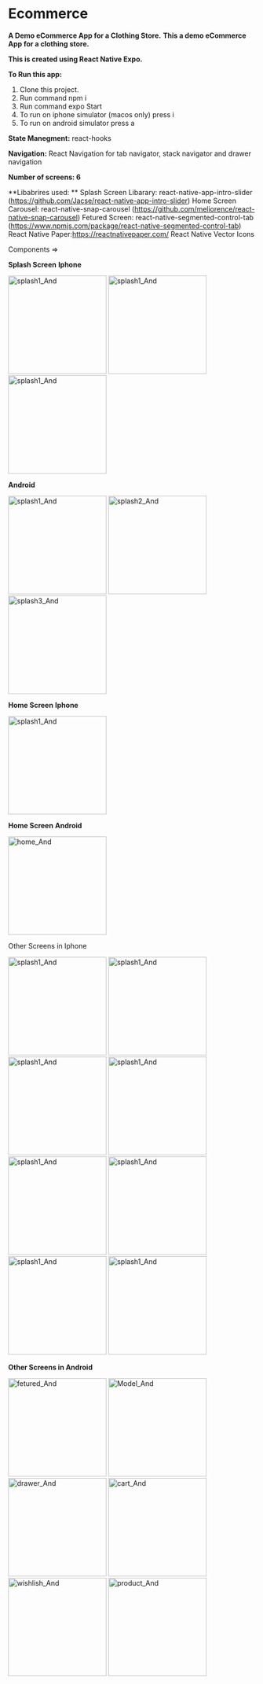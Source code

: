 # Ecommerce
**A Demo eCommerce App for a Clothing Store.**
**This a demo eCommerce App for a clothing store.**

**This is created using React Native Expo.**

**To Run this app:**
1. Clone this project.
2. Run command npm i 
3. Run command expo Start
4. To run on iphone simulator (macos only) press i
5. To run on android simulator press a

**State Manegment:** react-hooks

**Navigation:**
React Navigation for tab navigator, stack navigator and drawer navigation

**Number of screens: 6**

**Libabrires used: **
 Splash Screen Libarary: react-native-app-intro-slider (https://github.com/Jacse/react-native-app-intro-slider)
Home Screen Carousel: react-native-snap-carousel (https://github.com/meliorence/react-native-snap-carousel)
Fetured Screen: react-native-segmented-control-tab (https://www.npmjs.com/package/react-native-segmented-control-tab)
React Native Paper:https://reactnativepaper.com/
React Native Vector Icons

Components =>

**Splash Screen**
**Iphone**


<img width="200" alt="splash1_And" src="https://user-images.githubusercontent.com/70110555/184974956-892b4f71-7f4e-4523-badc-692ad19e890b.png">
<img width="200" alt="splash1_And" src="https://user-images.githubusercontent.com/70110555/184974925-1bae3ef4-6ac2-499c-83a5-bbe85abde049.png">
<img width="200" alt="splash1_And" src="https://user-images.githubusercontent.com/70110555/184974895-090256ee-9df3-4652-9bb8-fe118398a625.png">

**Android**


<img width="200" alt="splash1_And" src="https://user-images.githubusercontent.com/70110555/184975144-f1eee213-218a-488d-a2d1-4ddc16fcca97.png">
<img width="200" alt="splash2_And" src="https://user-images.githubusercontent.com/70110555/184975152-265d2816-e62c-4429-8296-d3bbec193163.png">
<img width="200" alt="splash3_And" src="https://user-images.githubusercontent.com/70110555/184975184-fdf57f55-282c-4b48-aa4d-7e1c6ce135dd.png">

**Home Screen**
**Iphone**


<img width="200" alt="splash1_And" src="https://user-images.githubusercontent.com/70110555/184975406-80bef7ed-80e6-4f78-bf08-3c82db172913.png">

**Home Screen**
**Android**


<img width="200" alt="home_And" src="https://user-images.githubusercontent.com/70110555/184975705-5d1dae38-9590-4fa0-a1e2-2374ed3589ee.png">

Other Screens in Iphone 


<img width="200" alt="splash1_And" src="https://user-images.githubusercontent.com/70110555/184975816-ce78f727-e482-43e7-9303-8434a5411d37.png">
<img width="200" alt="splash1_And" src="https://user-images.githubusercontent.com/70110555/184975857-99187f53-5ebc-44b9-b928-12ab02dc2428.png">
<img width="200" alt="splash1_And" src="https://user-images.githubusercontent.com/70110555/184975880-a0527109-6543-44df-8a31-98c6ed37281e.png">
<img width="200" alt="splash1_And" src="https://user-images.githubusercontent.com/70110555/184975898-59c39e3a-d3a9-448e-b96c-488e83d61a72.png">
<img width="200" alt="splash1_And" src="https://user-images.githubusercontent.com/70110555/184975921-6c01e5f7-4e71-416e-86be-62f9d6298e13.png">
<img width="200" alt="splash1_And" src="https://user-images.githubusercontent.com/70110555/184975941-0d17ee51-52f6-4d92-866d-8f800f64c4e3.png">
<img width="200" alt="splash1_And" src="https://user-images.githubusercontent.com/70110555/184975956-0a549312-0b6a-409f-884e-933696502f67.png">
<img width="200" alt="splash1_And" src="https://user-images.githubusercontent.com/70110555/184975976-4d3a48c1-8fb8-41af-96a8-47149aca70c1.png">

**Other Screens in Android**


<img width="200" alt="fetured_And" src="https://user-images.githubusercontent.com/70110555/184976040-ee4ae415-1fef-4c40-99ff-57edc4e721d4.png">
<img width="200" alt="Model_And" src="https://user-images.githubusercontent.com/70110555/184976053-3045d348-0895-4643-a30b-6da44108ecb4.png">
<img width="200" alt="drawer_And" src="https://user-images.githubusercontent.com/70110555/184976069-6a9a4a5f-0e15-4fb2-8d9c-8567e25e3596.png">
<img width="200" alt="cart_And" src="https://user-images.githubusercontent.com/70110555/184976087-11ee9a76-2152-424d-811b-fe0591c5660a.png">
<img width="200" alt="wishlish_And" src="https://user-images.githubusercontent.com/70110555/184976097-3039b7c5-1c53-4b67-9910-3e2369139166.png">
<img width="200" alt="product_And" src="https://user-images.githubusercontent.com/70110555/184976112-cda224cb-171b-46c8-913a-1243ba6241b4.png">





